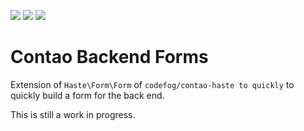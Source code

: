 [![](https://img.shields.io/maintenance/yes/2019.svg)](https://github.com/inspiredminds/contao-backend-forms)
[![](https://img.shields.io/packagist/v/inspiredminds/contao-backend-forms.svg)](https://packagist.org/packages/inspiredminds/contao-backend-forms)
[![](https://img.shields.io/packagist/dt/inspiredminds/contao-backend-forms.svg)](https://packagist.org/packages/inspiredminds/contao-backend-forms)

Contao Backend Forms
=====================

Extension of `Haste\Form\Form` of `codefog/contao-haste to quickly` to quickly build a form for the back end.

This is still a work in progress.
